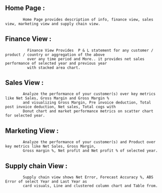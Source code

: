 ## Home Page : 
            Home Page provides description of info, finance view, sales view, marketing view and supply chain view. 


## Finance View :
              Finance View Provides  P & L statement for any customer / product / country or aggregation of the above
              over any time period and More.. it provides net sales performance of selected year and previous year
              with stacked area chart.

## Sales View :
            Analyze the performance of your customer(s) over key metrics like Net Sales, Gross Margin and Gross Margin %
            and visualizing Gross Margin, Pre invoice deduction, Total post invoice deduction, Net sales, Total cogs with
            Donut chart and market performance metrics on scatter chart for selected year.

## Marketing View :
            Analyze the performance of your customer(s) and Product over key metrics like Net Sales, Gross Margin,
            Gross margin %, Net profit and Net profit % of selected year.

## Supply chain View :
            Supply chain view shows Net Error, Forecast Accuracy %, ABS Error of select Year and Last Year as
            card visuals, Line and clustered column chart and Table from.
